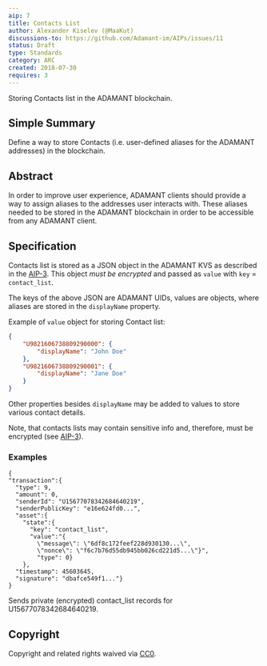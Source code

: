 ```yaml
---
aip: 7
title: Contacts List
author: Alexander Kiselev (@MaaKut)
discussions-to: https://github.com/Adamant-im/AIPs/issues/11
status: Draft
type: Standards
category: ARC
created: 2018-07-30
requires: 3
---
```


Storing Contacts list in the ADAMANT blockchain.

## Simple Summary

Define a way to store Contacts (i.e. user-defined aliases for the ADAMANT addresses) in the blockchain.

## Abstract

In order to improve user experience, ADAMANT clients should provide a way to assign aliases to the addresses user interacts with. These aliases needed to be stored in the ADAMANT blockchain in order to be accessible from any ADAMANT client.

## Specification

Contacts list is stored as a JSON object in the ADAMANT KVS as described in the [AIP-3](https://aips.adamant.im/AIPS/aip-3). This object *must be encrypted* and passed as `value` with `key` = `contact_list`.

The keys of the above JSON are ADAMANT UIDs, values are objects, where aliases are stored in the `displayName` property.

Example of `value` object for storing Contact list:

```json
{
    "U9821606738809290000": {
        "displayName": "John Doe"
    },
    "U9821606738809290001": {
        "displayName": "Jane Doe"
    }
}
```

Other properties besides `displayName` may be added to values to store various contact details.

Note, that contacts lists may contain sensitive info and, therefore, must be encrypted (see [AIP-3](https://aips.adamant.im/AIPS/aip-3)).

### Examples

```
{
"transaction":{
  "type": 9,
  "amount": 0,
  "senderId": "U15677078342684640219",
  "senderPublicKey": "e16e624fd0...",
  "asset":{
    "state":{
      "key": "contact_list",
      "value":"{
        \"message\": \"6df8c172feef228d930130...\",
        \"nonce\": \"f6c7b76d55db945bb026cd221d5...\"}",
        "type": 0}
    },
  "timestamp": 45603645,
  "signature": "dbafce549f1..."}
}
```

Sends private (encrypted) contact_list records for U15677078342684640219.

## Copyright
Copyright and related rights waived via [CC0](https://creativecommons.org/publicdomain/zero/1.0/).
